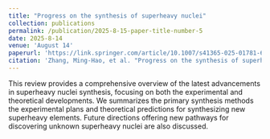 ```yaml
---
title: "Progress on the synthesis of superheavy nuclei"
collection: publications
permalink: /publication/2025-8-15-paper-title-number-5
date: 2025-8-14
venue: 'August 14'
paperurl: 'https://link.springer.com/article/10.1007/s41365-025-01781-6'
citation: 'Zhang, Ming-Hao, et al. "Progress on the synthesis of superheavy nuclei."   Nuclear Science and Techniques 36.11 (2025): 204.'
---
```


This review provides a comprehensive overview of the latest advancements in superheavy nuclei synthesis, focusing on both the experimental and theoretical developments. We summarizes the primary synthesis methods the experimental plans and theoretical predictions for synthesizing new superheavy elements. Future directions offering new pathways for discovering unknown superheavy nuclei are also discussed.
